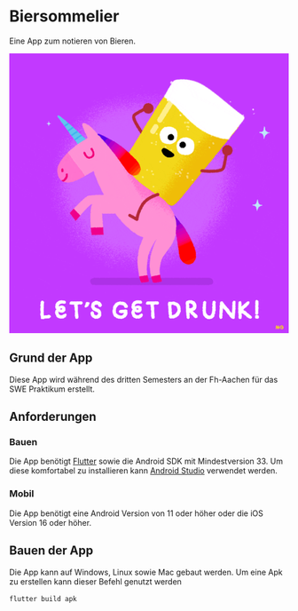# Biersommelier

Eine App zum notieren von Bieren.

![Lets get drunk](./lgd.gif)

## Grund der App

Diese App wird während des dritten Semesters an der Fh-Aachen für das SWE Praktikum erstellt.

## Anforderungen

### Bauen

Die App benötigt [Flutter](https://flutter.dev/) sowie die Android SDK mit Mindestversion 33. Um diese komfortabel zu installieren kann [Android Studio](https://developer.android.com/studio) verwendet werden.

### Mobil

Die App benötigt eine Android Version von 11 oder höher oder die iOS Version 16 oder höher.

## Bauen der App

Die App kann auf Windows, Linux sowie Mac gebaut werden. Um eine Apk zu erstellen kann dieser Befehl genutzt werden

```bash
flutter build apk
```
